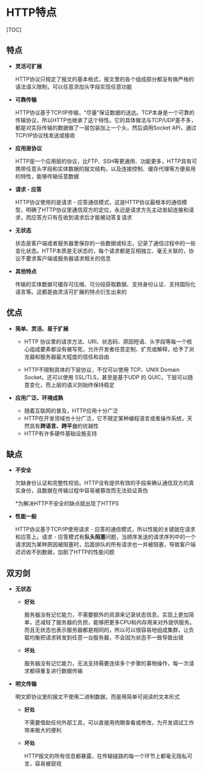 # HTTP特点

[TOC]

## 特点

- **灵活可扩展**

  HTTP协议只规定了报文的基本格式，报文里的各个组成部分都没有做严格的语法语义限制，可以任意添加头字段实现任意功能

- **可靠传输**

  HTTP协议基于TCP/IP传输，“尽量”保证数据的送达。TCP本身是一个可靠的传输协议，所以HTTP也继承了这个特性。它的具体做法与TCP/UDP差不多，都是对实际传输的数据做了一层包装加上一个头，然后调用Socket API，通过TCP/IP协议栈发送或接收

- **应用层协议**

  HTTP是一个应用层的协议，比FTP、SSH等更通用、功能更多，HTTP具有可携带任意头字段和实体数据的报文结构，以及连接控制、缓存代理等方便易用的特性，能够传输任意数据

- **请求 - 应答**

  HTTP协议使用的是请求 - 应答通信模式，这是HTTP协议最根本的通信模型，明确了HTTP协议里通信双方的定位，永远是请求方先主动发起连接和请求，而应答方只有在收到请求后才能被动答复请求

- **无状态**

  状态是客户端或者服务器里保存的一些数据或标志，记录了通信过程中的一些变化状态。HTTP本质是无状态的，每个请求都是互相独立、毫无关联的，协议不要求客户端或服务器请求相关的信息

- **其他特点**

  传输的实体数据可缓存可压缩、可分段获取数据、支持身份认证、支持国际化语言等。这都是由灵活可扩展的特点衍生出来的



## 优点

- **简单、灵活、易于扩展**

  - HTTP 协议里的请求方法、URI、状态码、原因短语、头字段等每一个核心组成要素都没有被写死，允许开发者任意定制、扩充或解释，给予了浏览器和服务器最大程度的信任和自由

  - HTTP不限制具体的下层协议，不仅可以使用 TCP、UNIX Domain Socket，还可以使用 SSL/TLS，甚至是基于UDP 的 QUIC，下层可以随意变化，而上层的语义则始终保持稳定

- **应用广泛、环境成熟**

  - 随着互联网的普及，HTTP应用十分广泛
  - HTTP在开发领域也十分广泛，它不限定某种编程语言或者操作系统，天然具有**跨语言、跨平台**的优越性
  - HTTP有许多硬件基础设施支持



## 缺点

- **不安全**

  欠缺身份认证和完整性校验。HTTP没有提供有效的手段来确认通信双方的真实身份，且数据在传输过程中容易被篡改而无法验证真伪

  *为解决HTTP不安全的缺点就出现了HTTPS

- **性能一般**

  HTTP协议基于TCP/IP使用请求 - 应答的通信模式，所以性能的关键就在请求和应答上。请求 - 应答模式有**队头阻塞**问题，当顺序发送的请求序列中的一个请求因为某种原因被阻塞时，后面排队的所有请求也一并被阻塞，导致客户端迟迟收不到数据，加剧了HTTP的性能问题



## 双刃剑

- **无状态**

  - **好处**

    服务器没有记忆能力，不需要额外的资源来记录状态信息，实现上更加简单，还减轻了服务器的负担，能够把更多CPU和内存用来对外提供服务。而且无状态也表示服务器都是相同的，所以可以很容易地组成集群，让负载均衡把请求转发到任意一台服务器，不会因为状态不一致导致出错

  - **坏处**

    服务器没有记忆能力，无法支持需要连续多个步骤的事物操作，每一次请求都得重复进行数据传输

- **明文传输**

  明文即协议里的报文不使用二进制数据，而是用简单可阅读的文本形式

  - **好处**

    不需要借助任何外部工具，可以直接用肉眼查看或修改，为开发调试工作带来极大的便利

  - **坏处**

    HTTP报文的所有信息都暴露，在传输链路的每一个环节上都毫无隐私可言，容易被窥视